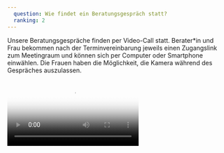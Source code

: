 ```yaml
---
  question: Wie findet ein Beratungsgespräch statt?
  ranking: 2
---
```


Unsere Beratungsgespräche finden per Video-Call statt. Berater\*in und Frau bekommen nach der Terminvereinbarung jeweils einen Zugangslink zum Meetingraum und können sich per Computer oder Smartphone einwählen. Die Frauen haben die Möglichkeit, die Kamera während des Gespräches auszulassen.

<video controls poster="https://eapi.pcloud.com/getpubthumb?code=XZcqwWZA8NJExAQB1VkdL38QAV06FoFTfTX&amp;linkpassword=undefined&amp;size=600x480&amp;crop=0&amp;type=auto" data-poster="https://eapi.pcloud.com/getpubthumb?code=XZcqwWZA8NJExAQB1VkdL38QAV06FoFTfTX&amp;linkpassword=undefined&amp;size=600x480&amp;crop=0&amp;type=auto"><source src="https://filedn.eu/lp99rBq7eYVubX4DyHGOVvF/instruction-video-meeting-process.mp4" type="video/mp4"></video>
